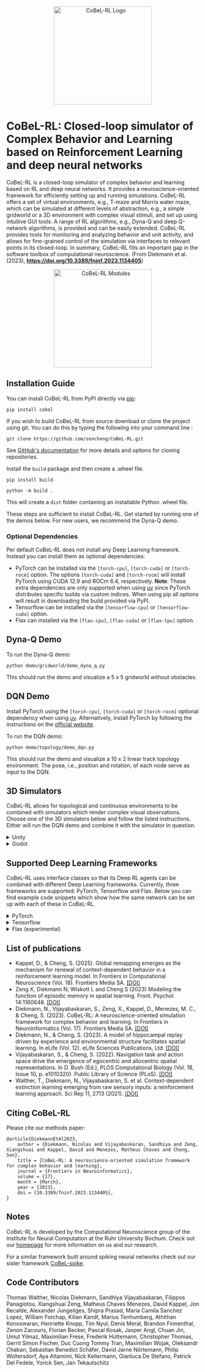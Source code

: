<div align="center">
<img src="https://ruhr-uni-bochum.sciebo.de/s/dajogO0rVC3AOqO/download" alt="CoBeL-RL Logo" width="256"></img>
</div>

# CoBeL-RL: Closed-loop simulator of Complex Behavior and Learning based on Reinforcement Learning and deep neural networks

CoBeL-RL is a closed-loop simulator of complex behavior and learning based on RL and deep neural networks. It provides a neuroscience-oriented framework for efficiently setting up and running simulations. CoBeL-RL offers a set of virtual environments, e.g., T-maze and Morris water maze, which can be simulated at different levels of abstraction, e.g., a simple gridworld or a 3D environment with complex visual stimuli, and set up using intuitive GUI tools. A range of RL algorithms, e.g., Dyna-Q and deep Q-network algorithms, is provided and can be easily extended. CoBeL-RL provides tools for monitoring and analyzing behavior and unit activity, and allows for fine-grained control of the simulation via interfaces to relevant points in its closed-loop. In summary, CoBeL-RL fills an important gap in the software toolbox of computational neuroscience.
(From Diekmann et al. (2023), **https://doi.org/10.3389/fninf.2023.1134405**)

<div align="center">
<img src="https://ruhr-uni-bochum.sciebo.de/s/95Np7R9qDOTRsGT/download" alt="CoBeL-RL Modules" height="256"></img>
</div>

## Installation Guide

You can install CoBeL-RL from PyPI directly via [pip](https://pypi.org/project/pip/):

```
pip install cobel
```

If you wish to build CoBeL-RL from source download or clone the project using git. You can do this by typing the following into your command line : 

```
git clone https://github.com/sencheng/CoBeL-RL.git
```

See [GitHub's documentation](https://docs.github.com/en/repositories/creating-and-managing-repositories/cloning-a-repository) for more details and options for cloning repositories.

Install the `build` package and then create a .wheel file.

```
pip install build
```
```
python -m build .
```

This will create a `dist` folder containing an installable Python .wheel file.


These steps are sufficient to install CoBeL-RL. Get started by running one of the demos below. For new users, we recommend the Dyna-Q demo.

### Optional Dependencies

Per default CoBeL-RL does not install any Deep Learning framework. Instead you can install them as optional dependencies:

 - PyTorch can be installed via the `[torch-cpu]`, `[torch-cuda]` or `[torch-rocm]` option. The options `[torch-cuda]` and `[torch-rocm]` will install PyTorch using CUDA 12.9 and ROCm 6.4, respectively. **Note**: These extra dependencies are only supported when using [uv](https://github.com/astral-sh/uv) since PyTorch distributes specific builds via custom indices. When using pip all options will result in downloading the build provided via PyPI.
 - Tensorflow can be installed via the `[tensorflow-cpu]` or `[tensorflow-cuda]` option.
 - Flax can installed via the `[flax-cpu]`, `[flax-cuda]` or `[flax-tpu]` option.

## Dyna-Q Demo

To run the Dyna-Q demo:

```
python demo/gridworld/demo_dyna_q.py
```

This should run the demo and visualize a 5 x 5 gridworld without obstacles.

## DQN Demo

Install PyTorch using the `[torch-cpu]`, `[torch-cuda]` or `[torch-rocm]` optional dependency when using [uv](https://github.com/astral-sh/uv). Alternatively, install PyTorch by following the instructions on the [official website](https://pytorch.org/).

To run the DQN demo:

```
python demo/topology/demo_dqn.py
```

This should run the demo and visualize a 10 x 2 linear track topology environment.
The pose, i.e., position and rotation, of each node serve as input to the DQN.

## 3D Simulators

CoBeL-RL allows for topological and continuous environments to be combined
with simulators which render complex visual observations.
Choose one of the 3D simulators below and follow the listed instructions.
Either will run the DQN demo and combine it with the simulator in question.

<details>

<summary>
Unity
</summary>

Follow the installation instructions on the [Unity Simulator repository](https://github.com/sencheng/unity-simulator).

You will need to set up an environment variable for the Unity path to run the demos.

```bash
export UNITY_EXECUTABLE="/path/to/unity/"
```

Alternatively, you can provide the path to the executable directly
in the demo script as a parameter to the simulator during initialization

```py
UnitySimulator('room', '/path/to/unity/', resize=(30, 1))
```

or as a command line argument.

```bash
python demo/unity/demo_dqn.py --executable /path/to/unity/
```

 </details> 
 
 <details>

<summary>
Godot
</summary>


Follow the installation instructions on the [Godot Simulator repository](https://github.com/sencheng/godot-simulator).

You will need to set up an environment variable for the Godot path to run the demos.

```bash
export GODOT_EXECUTABLE="/path/to/godot/"
```

Alternatively, you can provide the path to the executable directly
in the demo script as a parameter to the simulator during initialization

```py
GodotSimulator('room.tscn', '/path/to/godot/', resize=(30, 1))
```

or as a command line argument.

```bash
python demo/godot/demo_dqn.py --executable /path/to/godot/
```
  
 </details>

## Supported Deep Learning Frameworks

CoBeL-RL uses interface classes so that its Deep RL agents can be combined with different Deep Learning frameworks.
Currently, three frameworks are supported: PyTorch, Tensorflow and Flax.
Below you can find example code snippets which show how the same network can be set up with each of these in CoBeL-RL.

<details>
<summary>
PyTorch
</summary>

```py
from torch import Tensor
from torch.nn import Linear
from torch.nn.functional import relu
from cobel.network import TorchNetwork

class Model(nn.Module):

    def __init__(self) -> None:
        super().__init__()
        self.hidden_1 = Linear(in_features=6, out_features=64)
        self.hidden_2 = Linear(in_features=64, out_features=64)
        self.output = Linear(in_features=64, out_features=4)
        self.double()

    def forward(self, layer_input: Tensor) -> Tensor:
        x = self.hidden_1(layer_input)
        x = relu(x)
        x = self.hidden_2(x)
        x = relu(x)
        x = self.output(x)

        return x

network = Model()
model = TorchNetwork(network)
```

</details>

<details>
<summary>
Tensorflow
</summary>

```py
from tensorflow.keras.models import Sequential
from tensorflow.keras.layers import Input, Dense
from cobel.network import KerasNetwork

network = Sequential([
    Input((6, )),
    Dense(64, activation='relu', name='hidden_1'),
    Dense(64, activation='relu', name='hidden_2'),
    Dense(4, name='output'),
])
network.compile(optimizer='adam', loss='mse')
model = KerasNetwork(network)
```

</details>

<details>
<summary>
Flax (experimental)
</summary>

```py
from flax.nnx import Module, Linear, Rngs, relu
from cobel.network import FlaxNetwork

class Model(Module):

    def __init__(self) -> None:
        rngs = Rngs(0)
        self.hidden_1 = Linear(6, 64, rngs=rngs)
        self.hidden_2 = Linear(64, 64, rngs=rngs)
        self.output = Linear(64, 4, rngs=rngs)

    def __call__(self, layer_input):
        x = self.hidden_1(layer_input)
        x = relu(x)
        x = self.hidden_2(x)
        x = relu(x)
        x = self.output(x)

        return x

network = Model()
model = FlaxNetwork(network)
```

</details>
 
## List of publications

* Kappel, D., & Cheng, S. (2025). Global remapping emerges as the mechanism for renewal of context-dependent behavior in a reinforcement learning model. In Frontiers in Computational Neuroscience (Vol. 18). Frontiers Media SA. [[DOI]](https://doi.org/10.3389/fncom.2024.1462110) 
* Zeng X, Diekmann N, Wiskott L and Cheng S (2023) Modeling the function of episodic memory in spatial learning. Front. Psychol. 14:1160648. [[DOI]]( https://doi.org/10.3389/fpsyg.2023.1160648)
* Diekmann, N., Vijayabaskaran, S., Zeng, X., Kappel, D., Menezes, M. C., & Cheng, S. (2023). CoBeL-RL: A neuroscience-oriented simulation framework for complex behavior and learning. In Frontiers in Neuroinformatics (Vol. 17). Frontiers Media SA. [[DOI]](https://doi.org/10.3389/fninf.2023.1134405)
* Diekmann, N., & Cheng, S. (2023). A model of hippocampal replay driven by experience and environmental structure facilitates spatial learning. In eLife (Vol. 12). eLife Sciences Publications, Ltd. [[DOI]](https://doi.org/10.7554/elife.82301) 
* Vijayabaskaran, S., & Cheng, S. (2022). Navigation task and action space drive the emergence of egocentric and allocentric spatial representations. In D. Bush (Ed.), PLOS Computational Biology (Vol. 18, Issue 10, p. e1010320). Public Library of Science (PLoS). [[DOI]](https://doi.org/10.1371/journal.pcbi.1010320) 
* Walther, T., Diekmann, N., Vijayabaskaran, S. et al. Context-dependent extinction learning emerging from raw sensory inputs: a reinforcement learning approach. Sci Rep 11, 2713 (2021). [[DOI]](https://doi.org/10.1038/s41598-021-81157-z) 

## Citing CoBeL-RL

Please cite our methods paper:

```
@article{DiekmannEtAl2023,
    author = {Diekmann, Nicolas and Vijayabaskaran, Sandhiya and Zeng, Xiangshuai and Kappel, David and Menezes, Matheus Chaves and Cheng, Sen},
    title = {CoBeL-RL: A neuroscience-oriented simulation framework for complex behavior and learning},
    journal = {Frontiers in Neuroinformatics},
    volume = {17},
    month = {March},
    year = {2023},
    doi = {10.3389/fninf.2023.1134405},
}
```

## Notes

CoBeL-RL is developed by the Computational Neuroscience group of the Institute for Neural Computation at the Ruhr University Bochum.
Check out our [homepage](https://www.ini.rub.de/research/groups/computational_neuroscience/) for more information on us and our research.

For a similar framework built around spiking neural networks check out our sister framework [CoBeL-spike](https://www.github.com/sencheng/CoBeL-spike).

## Code Contributors

Thomas Walther, Nicolas Diekmann, Sandhiya Vijayabaskaran, Filippos Panagiotou, Xiangshuai Zeng, Matheus Chaves Menezes, David Kappel, Jon Recalde, Alexander Jungeilges, Shipra Prasad, Maria Camila Sanchez Lopez, William Forchap, Kilian Kandt, Marius Tenhumberg, Athithan Konoswaran, Henriette Knopp, Tim Nyul, Denis Meral, Brandon Finnenthal, Zenon Zacouris, Florian Becker, Pascal Kosak, Jasper Angl, Chuan Jin, Umut Yilmaz, Maximilian Frese, Frederik Hüttemann, Christopher Thomas, Gerrit Simon Fischer, Duc Cuong Tommy Tran, Maximilian Wojak, Oleksandr Chaban, Sebastian Benedict Schäfer, David Jarne Nörtemann, Philip Woltersdorf, Aya Altamimi, Nick Kellermann, Gianluca De Stefano, Patrick Del Fedele, Yorick Sen, Jan Tekautschitz
